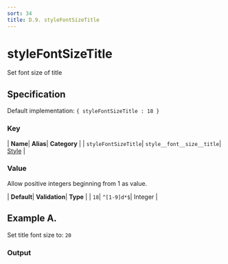 ```yaml
---
sort: 34
title: D.9. styleFontSizeTitle
---
```

# styleFontSizeTitle

Set font size of title


## Specification

Default implementation: ```{ styleFontSizeTitle : 18 }```

### Key

| **Name**| **Alias**| **Category** |
| ```styleFontSizeTitle```| ```style__font__size__title```| [Style](../options/#style) |

### Value

Allow positive integers beginning from 1 as value.

| **Default**| **Validation**| **Type** |
| ```18```| ```^[1-9]d*$```| Integer |



## Example A.

Set title font size to: ```20```

### Output

  <div id="a">
      <script> 
          d3.statosio( 
    file, 
    "name", 
    [ "mobile" ], 
    { "styleFontSizeTitle" : 20, "view__dom_id" : "a" }
)

      </script>
  </div>

Open output in a [blank window](../sources/styleFontSizeTitle--example-a.html){:target="_self"}. 
Download examples [as zip](../sources/styleFontSizeTitle.zip){:target="_blank"}. 

### Parameters

This dataset shows the mobile google pagerank performance score for a certain website.

| | **Value** | **Type** |
|------:|:------|:------|
| **Source** | ["../data/performance.json"](../data/performance.json) | String |
| **X** | ```"name"``` | String |
| **Y** | ```[ "mobile" ]``` | Array |
| **Options** | ```{ "styleFontSizeTitle" : 20 }``` | Object |


### Source Code

* Invoke Function

```javascript
d3.statosio( 
    file, 
    "name", 
    [ "mobile" ], 
    { "styleFontSizeTitle" : 20 }
)
```

* HTML Implementation

```html
<!DOCTYPE html>
<head>
    <title>d3.statosio - styleFontSizeTitle</title>
    <meta content="text/html;charset=utf-8" http-equiv="Content-Type">
    <meta content="utf-8" http-equiv="encoding">
    <script src="https://cdnjs.cloudflare.com/ajax/libs/d3/6.2.0/d3.js"></script>
    <script src="https://cdnjs.cloudflare.com/ajax/libs/statosio/0.9/statosio.js"></script>
</head>
<body>
    <script>
        d3.json( "../data/performance.json" )
            .then( ( file ) => {
                d3.statosio( 
                    file, 
                    "name", 
                    [ "mobile" ], 
                    { "styleFontSizeTitle" : 20 }
                )
            } )
    </script>
</body>
```
## Example B.

Set title font size to: ```5```

### Output

  <div id="b">
      <script> 
          d3.statosio( 
    file, 
    "name", 
    [ "mobile" ], 
    { "styleFontSizeTitle" : 5, "view__dom_id" : "b" }
)

      </script>
  </div>

Open output in a [blank window](../sources/styleFontSizeTitle--example-b.html){:target="_self"}. 
Download examples [as zip](../sources/styleFontSizeTitle.zip){:target="_blank"}. 

### Parameters

This dataset shows the mobile google pagerank performance score for a certain website.

| | **Value** | **Type** |
|------:|:------|:------|
| **Source** | ["../data/performance.json"](../data/performance.json) | String |
| **X** | ```"name"``` | String |
| **Y** | ```[ "mobile" ]``` | Array |
| **Options** | ```{ "styleFontSizeTitle" : 5 }``` | Object |


### Source Code

* Invoke Function

```javascript
d3.statosio( 
    file, 
    "name", 
    [ "mobile" ], 
    { "styleFontSizeTitle" : 5 }
)
```

* HTML Implementation

```html
<!DOCTYPE html>
<head>
    <title>d3.statosio - styleFontSizeTitle</title>
    <meta content="text/html;charset=utf-8" http-equiv="Content-Type">
    <meta content="utf-8" http-equiv="encoding">
    <script src="https://cdnjs.cloudflare.com/ajax/libs/d3/6.2.0/d3.js"></script>
    <script src="https://cdnjs.cloudflare.com/ajax/libs/statosio/0.9/statosio.js"></script>
</head>
<body>
    <script>
        d3.json( "../data/performance.json" )
            .then( ( file ) => {
                d3.statosio( 
                    file, 
                    "name", 
                    [ "mobile" ], 
                    { "styleFontSizeTitle" : 5 }
                )
            } )
    </script>
</body>
```
